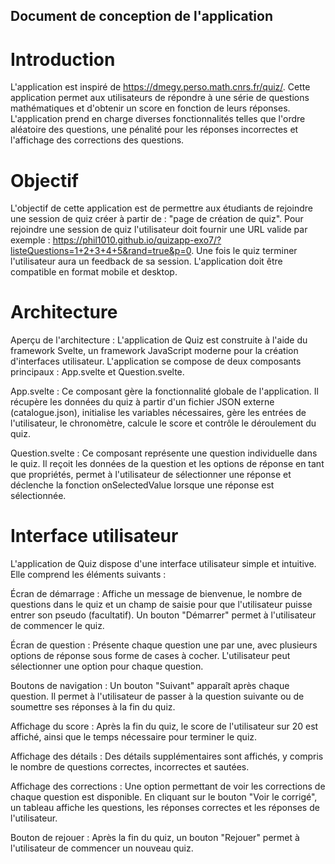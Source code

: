## Document de conception de l'application

# Introduction

L'application est inspiré de https://dmegy.perso.math.cnrs.fr/quiz/. Cette application permet aux utilisateurs de répondre à une série de questions mathématiques et d'obtenir un score en fonction de leurs réponses. L'application prend en charge diverses fonctionnalités telles que l'ordre aléatoire des questions, une pénalité pour les réponses incorrectes et l'affichage des corrections des questions.

# Objectif

L'objectif de cette application est de permettre aux étudiants de rejoindre une session de quiz créer à partir de : "page de création de quiz".
Pour rejoindre une session de quiz l'utilisateur doit fournir une URL valide par exemple : https://phil1010.github.io/quizapp-exo7/?listeQuestions=1+2+3+4+5&rand=true&p=0.
Une fois le quiz terminer l'utilisateur aura un feedback de sa session.
L'application doit être compatible en format mobile et desktop.

# Architecture

Aperçu de l'architecture :
L'application de Quiz est construite à l'aide du framework Svelte, un framework JavaScript moderne pour la création d'interfaces utilisateur. L'application se compose de deux composants principaux : App.svelte et Question.svelte.

App.svelte : Ce composant gère la fonctionnalité globale de l'application. Il récupère les données du quiz à partir d'un fichier JSON externe (catalogue.json), initialise les variables nécessaires, gère les entrées de l'utilisateur, le chronomètre, calcule le score et contrôle le déroulement du quiz.

Question.svelte : Ce composant représente une question individuelle dans le quiz. Il reçoit les données de la question et les options de réponse en tant que propriétés, permet à l'utilisateur de sélectionner une réponse et déclenche la fonction onSelectedValue lorsque une réponse est sélectionnée.

# Interface utilisateur

L'application de Quiz dispose d'une interface utilisateur simple et intuitive. Elle comprend les éléments suivants :

Écran de démarrage : Affiche un message de bienvenue, le nombre de questions dans le quiz et un champ de saisie pour que l'utilisateur puisse entrer son pseudo (facultatif). Un bouton "Démarrer" permet à l'utilisateur de commencer le quiz.

Écran de question : Présente chaque question une par une, avec plusieurs options de réponse sous forme de cases à cocher. L'utilisateur peut sélectionner une option pour chaque question.

Boutons de navigation : Un bouton "Suivant" apparaît après chaque question. Il permet à l'utilisateur de passer à la question suivante ou de soumettre ses réponses à la fin du quiz.

Affichage du score : Après la fin du quiz, le score de l'utilisateur sur 20 est affiché, ainsi que le temps nécessaire pour terminer le quiz.

Affichage des détails : Des détails supplémentaires sont affichés, y compris le nombre de questions correctes, incorrectes et sautées.

Affichage des corrections : Une option permettant de voir les corrections de chaque question est disponible. En cliquant sur le bouton "Voir le corrigé", un tableau affiche les questions, les réponses correctes et les réponses de l'utilisateur.

Bouton de rejouer : Après la fin du quiz, un bouton "Rejouer" permet à l'utilisateur de commencer un nouveau quiz.
